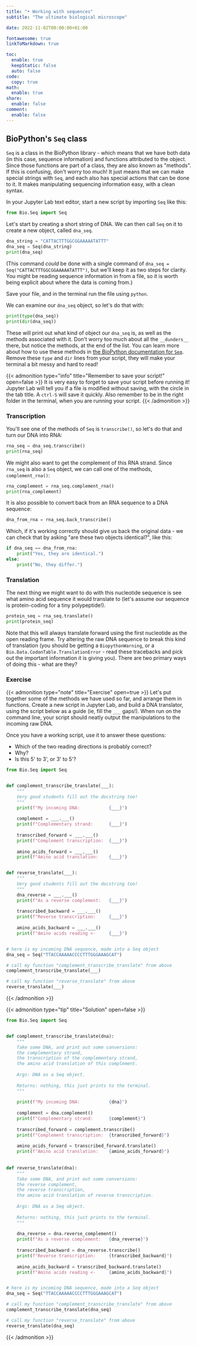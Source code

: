 ```yaml
---
title: "• Working with sequences"
subtitle: "The ultimate biological microscope"

date: 2022-11-02T00:00:00+01:00

fontawesome: true
linkToMarkdown: true

toc:
  enable: true
  keepStatic: false
  auto: false
code:
  copy: true
math:
  enable: true
share:
  enable: false
comment:
  enable: false
---
```



## BioPython's `Seq` class

`Seq` is a class in the BioPython library - which means that we have both data (in this case, sequence information) and functions attributed to the object. Since those functions are part of a class, they are also known as "methods". If this is confusing, don't worry too much! It just means that we can make special strings with `Seq`, and each also has special actions that can be done to it. It makes manipulating sequencing information easy, with a clean syntax. 

In your Jupyter Lab text editor, start a new script by importing `Seq` like this:

```python
from Bio.Seq import Seq
```

Let's start by creating a short string of DNA. We can then call `Seq` on it to create a new object, called `dna_seq`. 

```python
dna_string = "CATTACTTTGGCGGAAAAATATTT"
dna_seq = Seq(dna_string)
print(dna_seq)
```

(This command _could_ be done with a single command of `dna_seq = Seq("CATTACTTTGGCGGAAAAATATTT")`, but we'll keep it as two steps for clarity. You might be reading sequence information in from a file, so it is worth being explicit about where the data is coming from.)

Save your file, and in the terminal run the file using `python`. 

We can examine our `dna_seq` object, so let's do that with:

```python
print(type(dna_seq))
print(dir(dna_seq))
```

These will print out what kind of object our `dna_seq` is, as well as the methods associated with it. Don't worry too much about all the `__dunders__` there, but notice the methods, at the end of the list. You can learn more about how to use these methods in [the BioPython documentation for `Seq`](https://biopython.org/wiki/Seq). Remove these `type` and `dir` lines from your script, they will make your terminal a bit messy and hard to read!

{{< admonition type="info" title="Remember to save your script!" open=false >}}
It is very easy to forget to save your script before running it! Jupyter Lab will tell you if a file is modified without saving, with the circle in the tab title. A `ctrl-S` will save it quickly. Also remember to be in the right folder in the terminal, when you are running your script.
{{< /admonition >}}

### Transcription

You'll see one of the methods of `Seq` is `transcribe()`, so let's do that and turn our DNA into RNA:

```python
rna_seq = dna_seq.transcribe()
print(rna_seq)
```

We might also want to get the complement of this RNA strand. Since `rna_seq` is also a `Seq` object, we can call one of the methods, `complement_rna()`:

```python
rna_complement = rna_seq.complement_rna()
print(rna_complement)
```

It is also possible to convert back from an RNA sequence to a DNA sequence:

```python
dna_from_rna = rna_seq.back_transcribe()
```

Which, if it's working correctly should give us back the original data - we can check that by asking "are these two objects identical?", like this:

```python
if dna_seq == dna_from_rna:
    print("Yes, they are identical.")
else:
    print("No, they differ.")
```

### Translation
The next thing we might want to do with this nucleotide sequence is see what amino acid sequence it would translate to (let's assume our sequence is protein-coding for a tiny polypeptide!). 

```python
protein_seq = rna_seq.translate()
print(protein_seq)
```

Note that this will always translate forward using the first nucleotide as the open reading frame. Try altering the raw DNA sequence to break this kind of translation (you should be getting a `BiopythonWarning`, or a `Bio.Data.CodonTable.TranslationError` - read these tracebacks and pick out the important information it is giving you). There are two primary ways of doing this - what are they?

### Exercise
{{< admonition type="note" title="Exercise" open=true >}}
Let's put together some of the methods we have used so far, and arrange them in functions. Create a new script in Jupyter Lab, and build a DNA translator, using the script below as a guide (ie, fill the `___` gaps!). When run on the command line, your script should neatly output the manipulations to the incoming raw DNA.

Once you have a working script, use it to answer these questions:
- Which of the two reading directions is probably correct?
- Why?
- Is this 5' to 3', or 3' to 5'?

```python
from Bio.Seq import Seq


def complement_transcribe_translate(___):
    """
    Very good students fill out the docstring too! 
    """
    print(f"My incoming DNA:           {___}")
    
    complement = ___.___()
    print(f"Complementary strand:      {___}")
    
    transcribed_forward = ___.___()
    print(f"Complement transcription:  {___}")
    
    amino_acids_forward = ___.___()
    print(f"Amino acid translation:    {___}")


def reverse_translate(___):
    """
    Very good students fill out the docstring too! 
    """
    dna_reverse = ___.___()
    print(f"As a reverse complement:   {___}")
    
    transcribed_backward = ___.___()
    print(f"Reverse transcription:     {___}")
    
    amino_acids_backward = ___.___()
    print(f"Amino acids reading <-     {___}")


# here is my incoming DNA sequence, made into a Seq object
dna_seq = Seq("TTACCAAAAACCCCTTTGGGAAAGCAT")

# call my function "complement_transcribe_translate" from above
complement_transcribe_translate(___)

# call my function "reverse_translate" from above
reverse_translate(___)
```
{{< /admonition >}}

{{< admonition type="tip" title="Solution" open=false >}}
```python
from Bio.Seq import Seq


def complement_transcribe_translate(dna):
    """
    Take some DNA, and print out some conversions:
    the complementary strand,
    the transcription of the complementary strand,
    the amino acid translation of this complement.
    
    Args: DNA as a Seq object.
    
    Returns: nothing, this just prints to the terminal.
    """
    
    print(f"My incoming DNA:           {dna}")
    
    complement = dna.complement()
    print(f"Complementary strand:      {complement}")
    
    transcribed_forward = complement.transcribe()
    print(f"Complement transcription:  {transcribed_forward}")
    
    amino_acids_forward = transcribed_forward.translate()
    print(f"Amino acid translation:    {amino_acids_forward}")
    
    
def reverse_translate(dna):
    """
    Take some DNA, and print out some conversions:
    the reverse complement,
    the reverse transcription,
    the amino acid translation of reverse transcription.
    
    Args: DNA as a Seq object.
    
    Returns: nothing, this just prints to the terminal.
    """
    
    dna_reverse = dna.reverse_complement()
    print(f"As a reverse complement:   {dna_reverse}")
    
    transcribed_backward = dna_reverse.transcribe()
    print(f"Reverse transcription:     {transcribed_backward}")
    
    amino_acids_backward = transcribed_backward.translate()
    print(f"Amino acids reading <-     {amino_acids_backward}")


# here is my incoming DNA sequence, made into a Seq object
dna_seq = Seq("TTACCAAAAACCCCTTTGGGAAAGCAT")

# call my function "complement_transcribe_translate" from above
complement_transcribe_translate(dna_seq)

# call my function "reverse_translate" from above
reverse_translate(dna_seq)
```
{{< /admonition >}}

